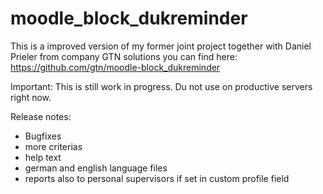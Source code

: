 # moodle_block_dukreminder
This is a improved version of my former joint project together with Daniel Prieler from company GTN solutions you can find here: 
https://github.com/gtn/moodle-block_dukreminder

Important: This is still work in progress. Du not use on productive servers right now.

Release notes:
- Bugfixes
- more criterias
- help text
- german and english language files
- reports also to personal supervisors if set in custom profile field
